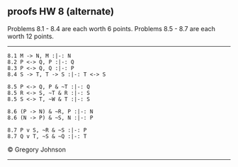 ## proofs HW 8 (alternate)

Problems 8.1 - 8.4 are each worth 6 points. Problems 8.5 - 8.7 are each worth 12 points. 

---


~~~{.ProofChecker .JohnsonSL options="fonts tabindent render" guides="fitch" points="6" late-credit="6"}
8.1 M -> N, M :|-: N
8.2 P <-> Q, P :|-: Q 
8.3 P <-> Q, Q :|-: P
8.4 S -> T, T -> S :|-: T <-> S
~~~

~~~{.ProofChecker .JohnsonSL options="fonts tabindent render" guides="fitch" points="12" late-credit="12"}
8.5 P <-> Q, P & ~T :|-: Q
8.5 R <-> S, ~T & R :|-: S
8.5 S <-> T, ~W & T :|-: S

8.6 (P -> N) & ~R, P :|-: N
8.6 (N -> P) & ~S, N :|-: P

8.7 P v S, ~R & ~S :|-: P
8.7 Q v T, ~S & ~Q :|-: T
~~~

<p>&copy; <script>document.write(new Date().getFullYear())</script> Gregory Johnson</p>

---

